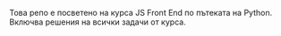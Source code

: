 Това репо е посветено на курса JS Front End по пътеката на Python. Включва решения на всички задачи от курса.
